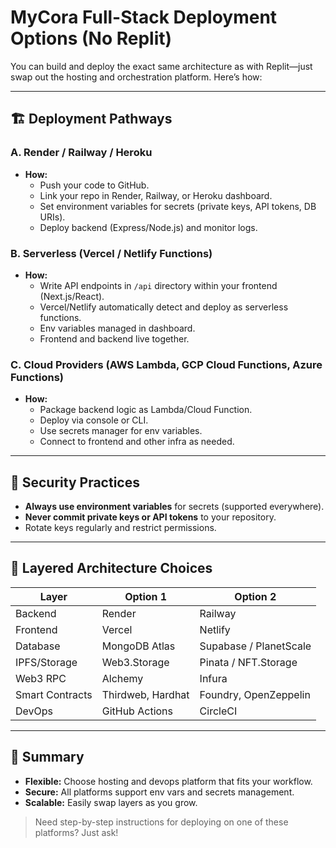 # MyCora Full-Stack Deployment Options (No Replit)

You can build and deploy the exact same architecture as with Replit—just swap out the hosting and orchestration platform. Here’s how:

---

## 🏗️ Deployment Pathways

### **A. Render / Railway / Heroku**
- **How:**  
  - Push your code to GitHub.
  - Link your repo in Render, Railway, or Heroku dashboard.
  - Set environment variables for secrets (private keys, API tokens, DB URIs).
  - Deploy backend (Express/Node.js) and monitor logs.

### **B. Serverless (Vercel / Netlify Functions)**
- **How:**  
  - Write API endpoints in `/api` directory within your frontend (Next.js/React).
  - Vercel/Netlify automatically detect and deploy as serverless functions.
  - Env variables managed in dashboard.
  - Frontend and backend live together.

### **C. Cloud Providers (AWS Lambda, GCP Cloud Functions, Azure Functions)**
- **How:**  
  - Package backend logic as Lambda/Cloud Function.
  - Deploy via console or CLI.
  - Use secrets manager for env variables.
  - Connect to frontend and other infra as needed.

---

## 🔐 Security Practices

- **Always use environment variables** for secrets (supported everywhere).
- **Never commit private keys or API tokens** to your repository.
- Rotate keys regularly and restrict permissions.

---

## 🧩 Layered Architecture Choices

| Layer         | Option 1            | Option 2                 |
|---------------|---------------------|--------------------------|
| Backend       | Render              | Railway                  |
| Frontend      | Vercel              | Netlify                  |
| Database      | MongoDB Atlas       | Supabase / PlanetScale   |
| IPFS/Storage  | Web3.Storage        | Pinata / NFT.Storage     |
| Web3 RPC      | Alchemy             | Infura                   |
| Smart Contracts | Thirdweb, Hardhat | Foundry, OpenZeppelin    |
| DevOps        | GitHub Actions      | CircleCI                 |

---

## 📝 Summary

- **Flexible:** Choose hosting and devops platform that fits your workflow.
- **Secure:** All platforms support env vars and secrets management.
- **Scalable:** Easily swap layers as you grow.

> Need step-by-step instructions for deploying on one of these platforms? Just ask!
